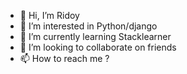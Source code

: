 - 👋 Hi, I’m Ridoy
- 👀 I’m interested in Python/django
- 🌱 I’m currently learning Stacklearner
- 💞️ I’m looking to collaborate on friends
- 📫 How to reach me ?

<!---
alamridoy/alamridoy is a ✨ special ✨ repository because its `README.md` (this file) appears on your GitHub profile.
You can click the Preview link to take a look at your changes.
--->
